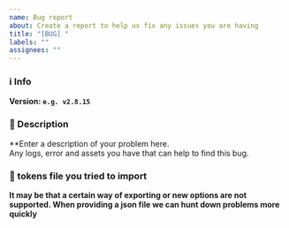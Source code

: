 ```yaml
---
name: Bug report
about: Create a report to help us fix any issues you are having
title: "[BUG] "
labels: ""
assignees: ""
---
```


### :information_source: Info

<!--- Please enter what version you were using so we can identify if this is a problem with a certain version of the package --->

**Version: `e.g. v2.8.15`**

### :speech_balloon: Description

<!--- What is the issue? Does it fail during execution? Does it produce incorrect / wrong icons? Please include all details here --->

**Enter a description of your problem here.<br />
Any logs, error and assets you have that can help to find this bug.<br />

### :scroll: tokens file you tried to import

<!--- Please include your tokens json file here --->

**It may be that a certain way of exporting or new options are not supported. When providing a json file we can hunt down problems more quickly**
